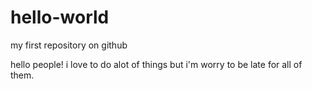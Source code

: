 # hello-world
my first repository on github

hello people!
i love to do alot of things but i'm worry to be late for all of them.
